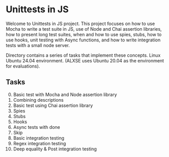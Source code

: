 # Unittests in JS

Welcome to Unittests in JS project. This project focuses on how to use Mocha to write a test suite in JS, use of Node and Chai assertion libraries, how to present long test suites, when and how to use spies, stubs, how to use hooks, unit testing with Async functions, and how to write integration tests with a small node server.

Directory contains a series of tasks that implement these concepts. Linux Ubuntu 24.04 environment. (ALXSE uses Ubuntu 20.04 as the environment for evaluations).


## Tasks

0. Basic test with Mocha and Node assertion library
1. Combining descriptions
2. Basic test using Chai assertion library
3. Spies
4. Stubs
5. Hooks
6. Async tests with done
7. Skip
8. Basic integration testing
9. Regex integration testing
10. Deep equality & Post integration testing
